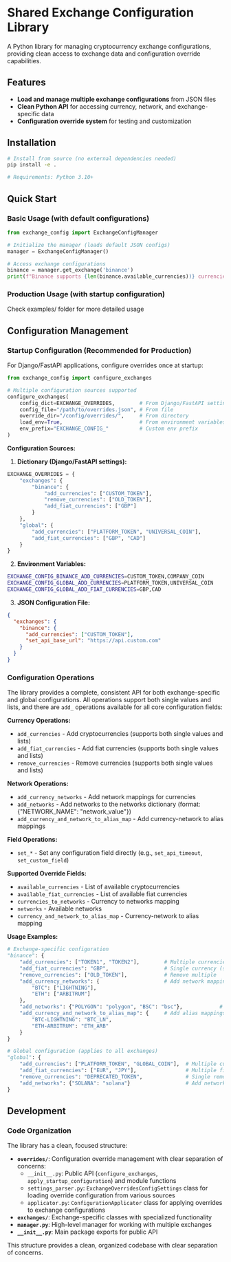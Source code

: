# Shared Exchange Configuration Library

A Python library for managing cryptocurrency exchange configurations, providing clean access to exchange data and configuration override capabilities.

## Features

- **Load and manage multiple exchange configurations** from JSON files
- **Clean Python API** for accessing currency, network, and exchange-specific data
- **Configuration override system** for testing and customization

## Installation

```bash
# Install from source (no external dependencies needed)
pip install -e .

# Requirements: Python 3.10+
```

## Quick Start

### Basic Usage (with default configurations)

```python
from exchange_config import ExchangeConfigManager

# Initialize the manager (loads default JSON configs)
manager = ExchangeConfigManager()

# Access exchange configurations
binance = manager.get_exchange('binance')
print(f"Binance supports {len(binance.available_currencies))} currencies")
```

### Production Usage (with startup configuration)

Check examples/ folder for more detailed usage

## Configuration Management

### Startup Configuration (Recommended for Production)

For Django/FastAPI applications, configure overrides once at startup:

```python
from exchange_config import configure_exchanges

# Multiple configuration sources supported
configure_exchanges(
    config_dict=EXCHANGE_OVERRIDES,        # From Django/FastAPI settings
    config_file="/path/to/overrides.json", # From file
    override_dir="/config/overrides/",     # From directory
    load_env=True,                         # From environment variables
    env_prefix="EXCHANGE_CONFIG_"          # Custom env prefix
)
```

**Configuration Sources:**

1. **Dictionary (Django/FastAPI settings):**
```python
EXCHANGE_OVERRIDES = {
    "exchanges": {
        "binance": {
            "add_currencies": ["CUSTOM_TOKEN"],
            "remove_currencies": ["OLD_TOKEN"],
            "add_fiat_currencies": ["GBP"]
        }
    },
    "global": {
        "add_currencies": ["PLATFORM_TOKEN", "UNIVERSAL_COIN"],
        "add_fiat_currencies": ["GBP", "CAD"]
    }
}
```

2. **Environment Variables:**
```bash
EXCHANGE_CONFIG_BINANCE_ADD_CURRENCIES=CUSTOM_TOKEN,COMPANY_COIN
EXCHANGE_CONFIG_GLOBAL_ADD_CURRENCIES=PLATFORM_TOKEN,UNIVERSAL_COIN
EXCHANGE_CONFIG_GLOBAL_ADD_FIAT_CURRENCIES=GBP,CAD
```

3. **JSON Configuration File:**
```json
{
  "exchanges": {
    "binance": {
      "add_currencies": ["CUSTOM_TOKEN"],
      "set_api_base_url": "https://api.custom.com"
    }
  }
}
```

### Configuration Operations

The library provides a complete, consistent API for both exchange-specific and global configurations. All operations support both single values and lists, and there are `add_` operations available for all core configuration fields:

**Currency Operations:**
- `add_currencies` - Add cryptocurrencies (supports both single values and lists)
- `add_fiat_currencies` - Add fiat currencies (supports both single values and lists)  
- `remove_currencies` - Remove currencies (supports both single values and lists)

**Network Operations:**
- `add_currency_networks` - Add network mappings for currencies
- `add_networks` - Add networks to the networks dictionary (format: {"NETWORK_NAME": "network_value"})
- `add_currency_and_network_to_alias_map` - Add currency-network to alias mappings

**Field Operations:**
- `set_*` - Set any configuration field directly (e.g., `set_api_timeout`, `set_custom_field`)

**Supported Override Fields:**
- `available_currencies` - List of available cryptocurrencies
- `available_fiat_currencies` - List of available fiat currencies  
- `currencies_to_networks` - Currency to networks mapping
- `networks` - Available networks
- `currency_and_network_to_alias_map` - Currency-network to alias mapping

**Usage Examples:**
```python
# Exchange-specific configuration
"binance": {
    "add_currencies": ["TOKEN1", "TOKEN2"],        # Multiple currencies
    "add_fiat_currencies": "GBP",                  # Single currency (string)
    "remove_currencies": ["OLD_TOKEN"],            # Remove multiple
    "add_currency_networks": {                     # Add network mappings
        "BTC": ["LIGHTNING"], 
        "ETH": ["ARBITRUM"]
    },
    "add_networks": {"POLYGON": "polygon", "BSC": "bsc"},            # Add available networks
    "add_currency_and_network_to_alias_map": {     # Add alias mappings
        "BTC-LIGHTNING": "BTC_LN",
        "ETH-ARBITRUM": "ETH_ARB"
    }
}

# Global configuration (applies to all exchanges)
"global": {
    "add_currencies": ["PLATFORM_TOKEN", "GLOBAL_COIN"],  # Multiple currencies
    "add_fiat_currencies": ["EUR", "JPY"],                # Multiple fiat currencies
    "remove_currencies": "DEPRECATED_TOKEN",              # Single removal (string)
    "add_networks": {"SOLANA": "solana"}                  # Add network globally
}
```

## Development

### Code Organization

The library has a clean, focused structure:

- **`overrides/`**: Configuration override management with clear separation of concerns:
  - `__init__.py`: Public API (`configure_exchanges`, `apply_startup_configuration`) and module functions
  - `settings_parser.py`: `ExchangeOverridesConfigSettings` class for loading override configuration from various sources
  - `applicator.py`: `ConfigurationApplicator` class for applying overrides to exchange configurations
- **`exchanges/`**: Exchange-specific classes with specialized functionality
- **`manager.py`**: High-level manager for working with multiple exchanges
- **`__init__.py`**: Main package exports for public API

This structure provides a clean, organized codebase with clear separation of concerns.
